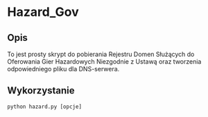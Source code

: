 # Hazard_Gov

## Opis
To jest prosty skrypt do pobierania Rejestru Domen Służących do Oferowania Gier Hazardowych Niezgodnie z Ustawą oraz tworzenia odpowiedniego pliku dla DNS-serwera.

## Wykorzystanie
```
python hazard.py [opcje]
```
